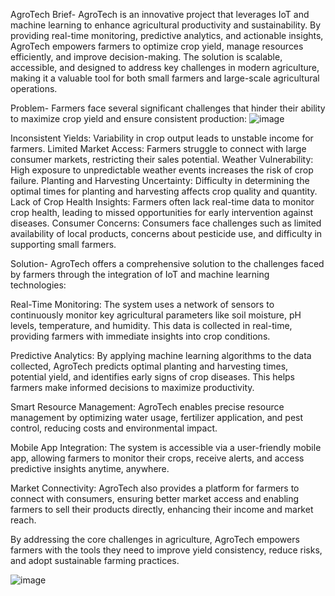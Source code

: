 AgroTech Brief-
AgroTech is an innovative project that leverages IoT and machine learning to enhance agricultural productivity and sustainability. 
By providing real-time monitoring, predictive analytics, and actionable insights, AgroTech empowers farmers to optimize crop yield, manage resources efficiently,
and improve decision-making. The solution is scalable, accessible, and designed to address key challenges in modern agriculture, 
making it a valuable tool for both small farmers and large-scale agricultural operations.

Problem-
Farmers face several significant challenges that hinder their ability to maximize crop yield and ensure consistent production:
![image](https://github.com/user-attachments/assets/c547c7c8-aad0-45b4-b89e-51c5bd07dfa7)

Inconsistent Yields: Variability in crop output leads to unstable income for farmers.
Limited Market Access: Farmers struggle to connect with large consumer markets, restricting their sales potential.
Weather Vulnerability: High exposure to unpredictable weather events increases the risk of crop failure.
Planting and Harvesting Uncertainty: Difficulty in determining the optimal times for planting and harvesting affects crop quality and quantity.
Lack of Crop Health Insights: Farmers often lack real-time data to monitor crop health, leading to missed opportunities for early intervention against diseases.
Consumer Concerns: Consumers face challenges such as limited availability of local products, concerns about pesticide use, and difficulty in supporting small farmers.

Solution-
AgroTech offers a comprehensive solution to the challenges faced by farmers through the integration of IoT and machine learning technologies:

Real-Time Monitoring: The system uses a network of sensors to continuously monitor key agricultural parameters like soil moisture, pH levels, temperature, and humidity. This data is collected in real-time, providing farmers with immediate insights into crop conditions.

Predictive Analytics: By applying machine learning algorithms to the data collected, AgroTech predicts optimal planting and harvesting times, potential yield, and identifies early signs of crop diseases. This helps farmers make informed decisions to maximize productivity.

Smart Resource Management: AgroTech enables precise resource management by optimizing water usage, fertilizer application, and pest control, reducing costs and environmental impact.

Mobile App Integration: The system is accessible via a user-friendly mobile app, allowing farmers to monitor their crops, receive alerts, and access predictive insights anytime, anywhere.

Market Connectivity: AgroTech also provides a platform for farmers to connect with consumers, ensuring better market access and enabling farmers to sell their products directly, enhancing their income and market reach.

By addressing the core challenges in agriculture, AgroTech empowers farmers with the tools they need to improve yield consistency, reduce risks, and adopt sustainable farming practices.

![image](https://github.com/user-attachments/assets/9f3fc22b-9196-4c85-8730-b37eee5f730f)




